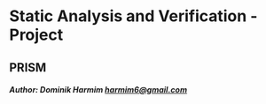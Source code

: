 # Static Analysis and Verification - Project
## PRISM

##### Author: Dominik Harmim <harmim6@gmail.com>
